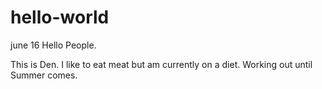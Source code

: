 # hello-world
june 16
Hello People.

This is Den. I like to eat meat but am currently on a diet. Working out until Summer comes.

